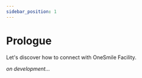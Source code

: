 ```yaml
---
sidebar_position: 1
---
```


# Prologue

Let's discover how to connect with OneSmile Facility.

_on development..._
